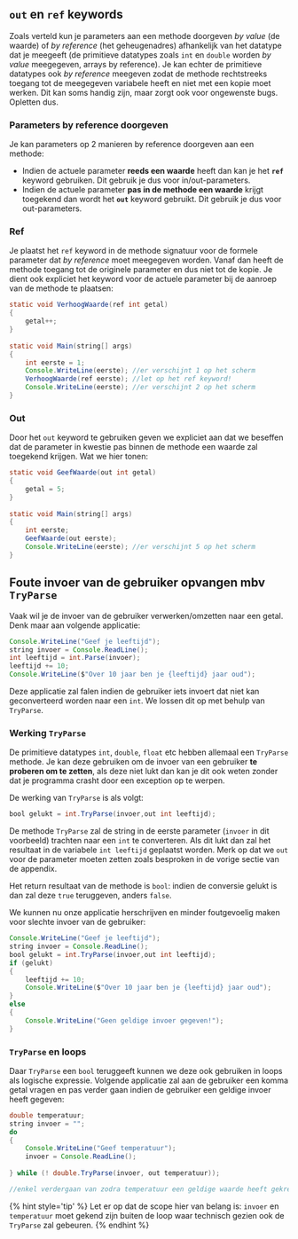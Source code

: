 ## ``out`` en ``ref`` keywords

Zoals verteld kun je parameters aan een methode doorgeven *by value* (de waarde) of *by reference* (het geheugenadres) afhankelijk van het datatype dat je meegeeft (de primitieve datatypes zoals ``int`` en ``double`` worden *by value* meegegeven, arrays by reference). Je kan echter de primitieve datatypes ook *by reference* meegeven zodat de methode rechtstreeks toegang tot de meegegeven variabele heeft en niet met een kopie moet werken. Dit kan soms handig zijn, maar zorgt ook voor ongewenste bugs. Opletten dus.


### Parameters by reference doorgeven

Je kan parameters op 2 manieren by reference doorgeven aan een methode:

* Indien de actuele parameter **reeds een waarde** heeft dan kan je het **``ref``** keyword gebruiken. Dit gebruik je dus voor in/out-parameters.
* Indien de actuele parameter **pas in de methode een waarde** krijgt toegekend dan wordt het **``out``** keyword gebruikt. Dit gebruik je dus voor out-parameters.

### Ref
Je plaatst het ``ref`` keyword in de methode signatuur voor de formele parameter dat *by reference* moet meegegeven worden. Vanaf dan heeft de methode toegang tot de originele parameter en dus niet tot de kopie. Je dient ook expliciet het keyword voor de actuele parameter bij de aanroep van de methode te plaatsen:


```java
static void VerhoogWaarde(ref int getal)
{
    getal++;
}
 
static void Main(string[] args)
{
    int eerste = 1;
    Console.WriteLine(eerste); //er verschijnt 1 op het scherm
    VerhoogWaarde(ref eerste); //let op het ref keyword!
    Console.WriteLine(eerste); //er verschijnt 2 op het scherm
}
```

<!---{pagebreak} --->

### Out
Door het ``out`` keyword te gebruiken geven we expliciet aan dat we beseffen dat de parameter in kwestie pas binnen de methode een waarde zal toegekend krijgen. Wat we hier tonen:


```java
static void GeefWaarde(out int getal)
{
    getal = 5;
}
 
static void Main(string[] args)
{
    int eerste;
    GeefWaarde(out eerste);
    Console.WriteLine(eerste); //er verschijnt 5 op het scherm
}
```

## Foute invoer van de gebruiker opvangen mbv ``TryParse``

Vaak wil je de invoer van de gebruiker verwerken/omzetten naar een getal. Denk maar aan volgende applicatie:
```java
Console.WriteLine("Geef je leeftijd");
string invoer = Console.ReadLine();
int leeftijd = int.Parse(invoer);
leeftijd += 10;
Console.WriteLine($"Over 10 jaar ben je {leeftijd} jaar oud");
```

Deze applicatie zal falen indien de gebruiker iets invoert dat niet kan geconverteerd worden naar een ``int``. We lossen dit op met behulp van ``TryParse``.

### Werking ``TryParse``

De primitieve datatypes ``int``, ``double``, ``float`` etc hebben allemaal een ``TryParse`` methode. Je kan deze gebruiken om de invoer van een gebruiker **te proberen om te zetten**, als deze niet lukt dan kan je dit ook weten zonder dat je programma crasht door een exception op te werpen. 

De werking van ``TryParse`` is als volgt:

```java
bool gelukt = int.TryParse(invoer,out int leeftijd);
```

De methode ``TryParse`` zal de string in de eerste parameter (``invoer`` in dit voorbeeld) trachten naar een ``int`` te converteren. Als dit lukt dan zal het resultaat in de variabele ``int leeftijd`` geplaatst worden. Merk op dat we ``out`` voor de parameter moeten zetten zoals besproken in de vorige sectie van de appendix. 

Het return resultaat van de methode is ``bool``: indien de conversie gelukt is dan zal deze ``true`` teruggeven, anders ``false``.

We kunnen nu onze applicatie herschrijven en minder foutgevoelig maken voor slechte invoer van de gebruiker:

```java
Console.WriteLine("Geef je leeftijd");
string invoer = Console.ReadLine();
bool gelukt = int.TryParse(invoer,out int leeftijd);
if (gelukt)
{
    leeftijd += 10;
    Console.WriteLine($"Over 10 jaar ben je {leeftijd} jaar oud");
}
else
{
    Console.WriteLine("Geen geldige invoer gegeven!");
}
```

### ``TryParse`` en loops

Daar ``TryParse`` een ``bool`` teruggeeft kunnen we deze ook gebruiken in loops als logische expressie. Volgende applicatie zal aan de gebruiker een komma getal vragen en pas verder gaan indien de gebruiker een geldige invoer heeft gegeven:

```java
double temperatuur;
string invoer = "";
do
{
    Console.WriteLine("Geef temperatuur");
    invoer = Console.ReadLine();
    
} while (! double.TryParse(invoer, out temperatuur));

//enkel verdergaan van zodra temperatuur een geldige waarde heeft gekregen
```

{% hint style='tip' %}
Let er op dat de scope hier van belang is: ``invoer`` en ``temperatuur`` moet gekend zijn buiten de loop waar technisch gezien ook de ``TryParse`` zal gebeuren. 
{% endhint %}
